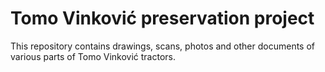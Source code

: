 # Tomo Vinković preservation project

This repository contains drawings, scans, photos and other documents of various parts of Tomo Vinković tractors.
